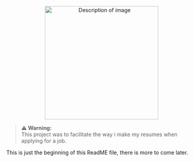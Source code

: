 <p align="center">
  <img src="https://external-content.duckduckgo.com/iu/?u=https%3A%2F%2Fcdn.dribbble.com%2Fusers%2F187497%2Fscreenshots%2F1655104%2Fpen_paper.gif&f=1&nofb=1&ipt=c6103d0dc19af13f6313487dda4979feab307c2faea667a69b580b2996f89029" alt="Description of image" width="300"/>
</p>

> **⚠️ Warning:**  
> This project was to facilitate the way i make my resumes when applying for a job.

This is just the beginning of this ReadME file, there is more to come later.